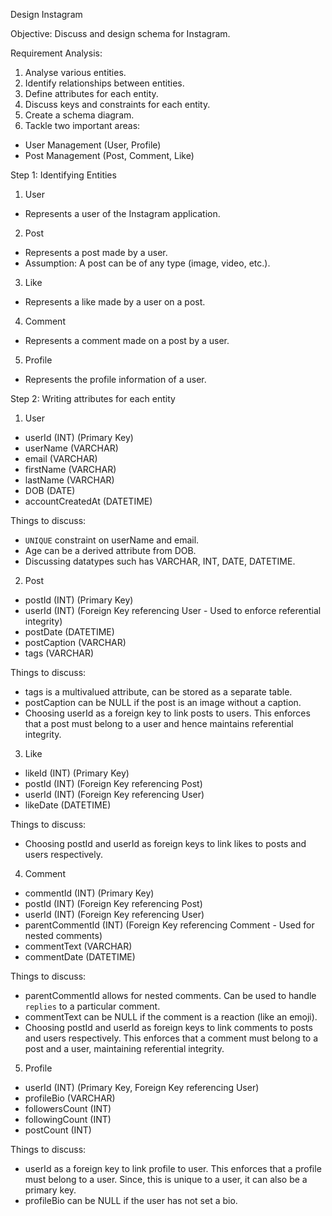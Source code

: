 Design Instagram

Objective: Discuss and design schema for Instagram.

Requirement Analysis:
1. Analyse various entities.
2. Identify relationships between entities.
3. Define attributes for each entity.
4. Discuss keys and constraints for each entity.
5. Create a schema diagram.
6. Tackle two important areas:
  - User Management (User, Profile)
  - Post Management (Post, Comment, Like)


Step 1: Identifying Entities

1. User
  - Represents a user of the Instagram application.
2. Post
  - Represents a post made by a user.
  - Assumption: A post can be of any type (image, video, etc.).
3. Like
  - Represents a like made by a user on a post.
4. Comment
  - Represents a comment made on a post by a user.
5. Profile
  - Represents the profile information of a user.

Step 2: Writing attributes for each entity

1. User
  - userId (INT) (Primary Key)
  - userName (VARCHAR)
  - email (VARCHAR)
  - firstName (VARCHAR)
  - lastName (VARCHAR)
  - DOB (DATE)
  - accountCreatedAt (DATETIME)

Things to discuss:
  - `UNIQUE` constraint on userName and email.
  - Age can be a derived attribute from DOB.
  - Discussing datatypes such has VARCHAR, INT, DATE, DATETIME.

2. Post
  - postId (INT) (Primary Key)
  - userId (INT) (Foreign Key referencing User - Used to enforce referential integrity)
  - postDate (DATETIME)
  - postCaption (VARCHAR)
  - tags (VARCHAR)

Things to discuss:
  - tags is a multivalued attribute, can be stored as a separate table.
  - postCaption can be NULL if the post is an image without a caption.
  - Choosing userId as a foreign key to link posts to users. This enforces that a post must belong to a user and hence maintains referential integrity.

3. Like
  - likeId (INT) (Primary Key)
  - postId (INT) (Foreign Key referencing Post)
  - userId (INT) (Foreign Key referencing User)
  - likeDate (DATETIME)

Things to discuss:
  - Choosing postId and userId as foreign keys to link likes to posts and users respectively.

4. Comment
  - commentId (INT) (Primary Key)
  - postId (INT) (Foreign Key referencing Post)
  - userId (INT) (Foreign Key referencing User)
  - parentCommentId (INT) (Foreign Key referencing Comment - Used for nested comments)
  - commentText (VARCHAR)
  - commentDate (DATETIME)

Things to discuss:
  - parentCommentId allows for nested comments. Can be used to handle `replies` to a particular comment.
  - commentText can be NULL if the comment is a reaction (like an emoji).
  - Choosing postId and userId as foreign keys to link comments to posts and users respectively. This enforces that a comment must belong to a post and a user, maintaining referential integrity.

5. Profile
  - userId (INT) (Primary Key, Foreign Key referencing User)
  - profileBio (VARCHAR)
  - followersCount (INT)
  - followingCount (INT)
  - postCount (INT)

Things to discuss:
  - userId as a foreign key to link profile to user. This enforces that a profile must belong to a user. Since, this is unique to a user, it can also be a primary key.
  - profileBio can be NULL if the user has not set a bio.

